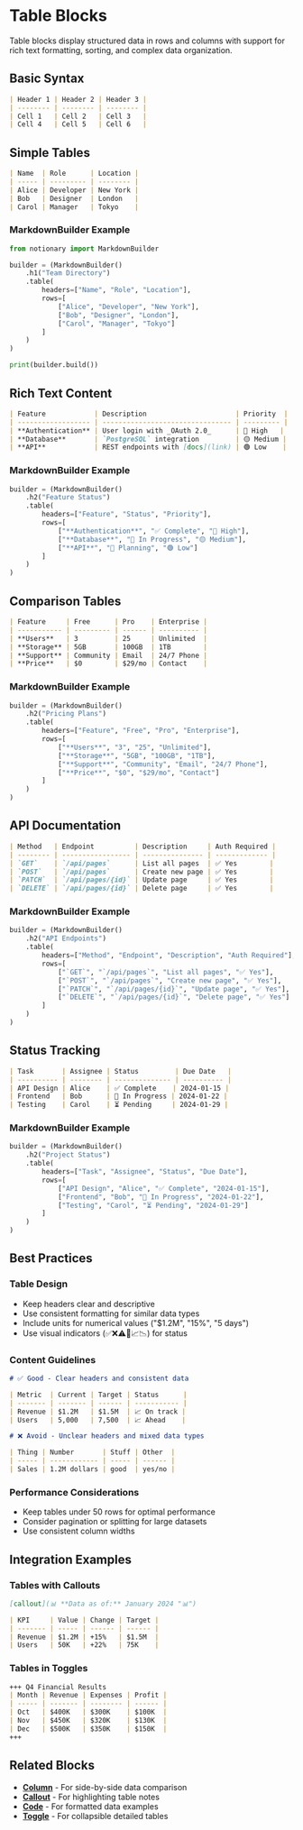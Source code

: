 # Table Blocks

Table blocks display structured data in rows and columns with support for rich text formatting, sorting, and complex data organization.

## Basic Syntax

```markdown
| Header 1 | Header 2 | Header 3 |
| -------- | -------- | -------- |
| Cell 1   | Cell 2   | Cell 3   |
| Cell 4   | Cell 5   | Cell 6   |
```

## Simple Tables

```markdown
| Name  | Role      | Location |
| ----- | --------- | -------- |
| Alice | Developer | New York |
| Bob   | Designer  | London   |
| Carol | Manager   | Tokyo    |
```

### MarkdownBuilder Example

```python
from notionary import MarkdownBuilder

builder = (MarkdownBuilder()
    .h1("Team Directory")
    .table(
        headers=["Name", "Role", "Location"],
        rows=[
            ["Alice", "Developer", "New York"],
            ["Bob", "Designer", "London"],
            ["Carol", "Manager", "Tokyo"]
        ]
    )
)

print(builder.build())
```

## Rich Text Content

```markdown
| Feature            | Description                      | Priority  |
| ------------------ | -------------------------------- | --------- |
| **Authentication** | User login with _OAuth 2.0_      | 🔴 High   |
| **Database**       | `PostgreSQL` integration         | 🟡 Medium |
| **API**            | REST endpoints with [docs](link) | 🟢 Low    |
```

### MarkdownBuilder Example

```python
builder = (MarkdownBuilder()
    .h2("Feature Status")
    .table(
        headers=["Feature", "Status", "Priority"],
        rows=[
            ["**Authentication**", "✅ Complete", "🔴 High"],
            ["**Database**", "🔄 In Progress", "🟡 Medium"],
            ["**API**", "📝 Planning", "🟢 Low"]
        ]
    )
)
```

## Comparison Tables

```markdown
| Feature     | Free      | Pro    | Enterprise |
| ----------- | --------- | ------ | ---------- |
| **Users**   | 3         | 25     | Unlimited  |
| **Storage** | 5GB       | 100GB  | 1TB        |
| **Support** | Community | Email  | 24/7 Phone |
| **Price**   | $0        | $29/mo | Contact    |
```

### MarkdownBuilder Example

```python
builder = (MarkdownBuilder()
    .h2("Pricing Plans")
    .table(
        headers=["Feature", "Free", "Pro", "Enterprise"],
        rows=[
            ["**Users**", "3", "25", "Unlimited"],
            ["**Storage**", "5GB", "100GB", "1TB"],
            ["**Support**", "Community", "Email", "24/7 Phone"],
            ["**Price**", "$0", "$29/mo", "Contact"]
        ]
    )
)
```

## API Documentation

```markdown
| Method   | Endpoint          | Description     | Auth Required |
| -------- | ----------------- | --------------- | ------------- |
| `GET`    | `/api/pages`      | List all pages  | ✅ Yes        |
| `POST`   | `/api/pages`      | Create new page | ✅ Yes        |
| `PATCH`  | `/api/pages/{id}` | Update page     | ✅ Yes        |
| `DELETE` | `/api/pages/{id}` | Delete page     | ✅ Yes        |
```

### MarkdownBuilder Example

```python
builder = (MarkdownBuilder()
    .h2("API Endpoints")
    .table(
        headers=["Method", "Endpoint", "Description", "Auth Required"],
        rows=[
            ["`GET`", "`/api/pages`", "List all pages", "✅ Yes"],
            ["`POST`", "`/api/pages`", "Create new page", "✅ Yes"],
            ["`PATCH`", "`/api/pages/{id}`", "Update page", "✅ Yes"],
            ["`DELETE`", "`/api/pages/{id}`", "Delete page", "✅ Yes"]
        ]
    )
)
```

## Status Tracking

```markdown
| Task       | Assignee | Status         | Due Date   |
| ---------- | -------- | -------------- | ---------- |
| API Design | Alice    | ✅ Complete    | 2024-01-15 |
| Frontend   | Bob      | 🔄 In Progress | 2024-01-22 |
| Testing    | Carol    | ⏳ Pending     | 2024-01-29 |
```

### MarkdownBuilder Example

```python
builder = (MarkdownBuilder()
    .h2("Project Status")
    .table(
        headers=["Task", "Assignee", "Status", "Due Date"],
        rows=[
            ["API Design", "Alice", "✅ Complete", "2024-01-15"],
            ["Frontend", "Bob", "🔄 In Progress", "2024-01-22"],
            ["Testing", "Carol", "⏳ Pending", "2024-01-29"]
        ]
    )
)
```

## Best Practices

### Table Design

- Keep headers clear and descriptive
- Use consistent formatting for similar data types
- Include units for numerical values ("$1.2M", "15%", "5 days")
- Use visual indicators (✅❌⚠️🔄📈📉) for status

### Content Guidelines

```markdown
# ✅ Good - Clear headers and consistent data

| Metric  | Current | Target | Status      |
| ------- | ------- | ------ | ----------- |
| Revenue | $1.2M   | $1.5M  | 📈 On track |
| Users   | 5,000   | 7,500  | 📈 Ahead    |

# ❌ Avoid - Unclear headers and mixed data types

| Thing | Number       | Stuff | Other  |
| ----- | ------------ | ----- | ------ |
| Sales | 1.2M dollars | good  | yes/no |
```

### Performance Considerations

- Keep tables under 50 rows for optimal performance
- Consider pagination or splitting for large datasets
- Use consistent column widths

## Integration Examples

### Tables with Callouts

```markdown
[callout](📊 **Data as of:** January 2024 "📊")

| KPI     | Value | Change | Target |
| ------- | ----- | ------ | ------ |
| Revenue | $1.2M | +15%   | $1.5M  |
| Users   | 50K   | +22%   | 75K    |
```

### Tables in Toggles

```markdown
+++ Q4 Financial Results
| Month | Revenue | Expenses | Profit |
| ----- | ------- | -------- | ------ |
| Oct   | $400K   | $300K    | $100K  |
| Nov   | $450K   | $320K    | $130K  |
| Dec   | $500K   | $350K    | $150K  |
+++
```

## Related Blocks

- **[Column](column.md)** - For side-by-side data comparison
- **[Callout](callout.md)** - For highlighting table notes
- **[Code](code.md)** - For formatted data examples
- **[Toggle](toggle.md)** - For collapsible detailed tables
